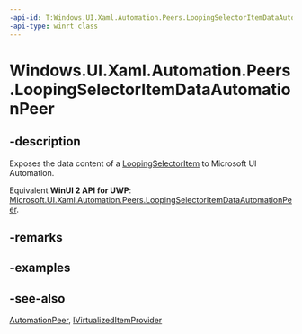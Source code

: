 ```yaml
---
-api-id: T:Windows.UI.Xaml.Automation.Peers.LoopingSelectorItemDataAutomationPeer
-api-type: winrt class
---
```


<!-- Class syntax.
public class LoopingSelectorItemDataAutomationPeer : Windows.UI.Xaml.Automation.Peers.AutomationPeer, Windows.UI.Xaml.Automation.Peers.ILoopingSelectorItemDataAutomationPeer, Windows.UI.Xaml.Automation.Provider.IVirtualizedItemProvider
-->

# Windows.UI.Xaml.Automation.Peers.LoopingSelectorItemDataAutomationPeer

## -description
Exposes the data content of a [LoopingSelectorItem](../windows.ui.xaml.controls.primitives/loopingselectoritem.md) to Microsoft UI Automation.

Equivalent **WinUI 2 API for UWP**: [Microsoft.UI.Xaml.Automation.Peers.LoopingSelectorItemDataAutomationPeer](/windows/winui/api/microsoft.ui.xaml.automation.peers.loopingselectoritemdataautomationpeer).

## -remarks


## -examples

## -see-also
[AutomationPeer](automationpeer.md), [IVirtualizedItemProvider](../windows.ui.xaml.automation.provider/ivirtualizeditemprovider.md)

